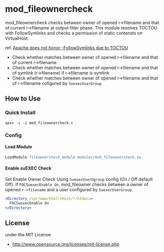 # mod_fileownercheck

mod_fileownercheck checks between owner of opened r->filename and that of current r->filename at output filter phase. This module resolves TOCTOU with FollowSymlinks and checks a permission of static contensts on VirtualHost.

ref. [Apache does not honor -FollowSymlinks due to TOCTOU](https://bugs.launchpad.net/ubuntu/+source/apache2/+bug/811428)

- Check whether matches between owner of opened r->filename and that of current r->filename
- Check whether matches between owner of opened r->filename and that of symlink (r->filename) if r->filename is symlink
- Check whether matches between owner of opened r->filename and that of r->filename cofigured by ``SuexecUserGroup``

## How to Use
### Quick Install
```
apxs -c -i mod_fileownercheck.c
```
### Config
#### Load Module
```apache
LoadModule fileownercheck_module modules/mod_fileownercheck.so
```
#### Enable suEXEC Check

Set Enable Owner Check Using ``SuexecUserGgroup`` config (On / Off default Off).
If ``FOCSuexecEnable On``, mod_fileowner checks between a owner of opened ``r->filename`` and a user configured by ``SuexecUserGroup``.

```apache
<Directory /var/www/html/vhost/*/htdocs>
  FOCSuexecEnable On
</Directory>
```

## License
under the MIT License:

* http://www.opensource.org/licenses/mit-license.php
